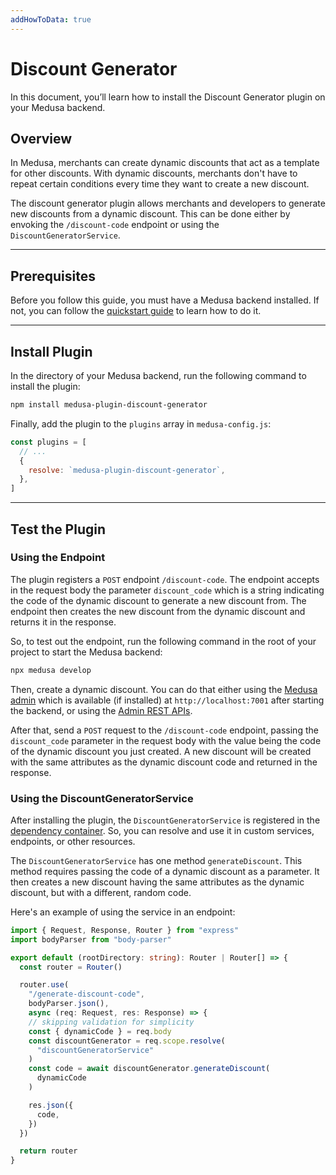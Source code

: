 ```yaml
---
addHowToData: true
---
```


# Discount Generator

In this document, you’ll learn how to install the Discount Generator plugin on your Medusa backend.

## Overview

In Medusa, merchants can create dynamic discounts that act as a template for other discounts. With dynamic discounts, merchants don't have to repeat certain conditions every time they want to create a new discount.

The discount generator plugin allows merchants and developers to generate new discounts from a dynamic discount. This can be done either by envoking the `/discount-code` endpoint or using the `DiscountGeneratorService`.

---

## Prerequisites

Before you follow this guide, you must have a Medusa backend installed. If not, you can follow the [quickstart guide](../../create-medusa-app.mdx) to learn how to do it.

---

## Install Plugin

In the directory of your Medusa backend, run the following command to install the plugin:

```bash npm2yarn
npm install medusa-plugin-discount-generator
```

Finally, add the plugin to the `plugins` array in `medusa-config.js`:

```js title=medusa-config.js
const plugins = [
  // ...
  {
    resolve: `medusa-plugin-discount-generator`,
  },
]
```

---

## Test the Plugin

### Using the Endpoint

The plugin registers a `POST` endpoint `/discount-code`. The endpoint accepts in the request body the parameter `discount_code` which is a string indicating the code of the dynamic discount to generate a new discount from. The endpoint then creates the new discount from the dynamic discount and returns it in the response.

So, to test out the endpoint, run the following command in the root of your project to start the Medusa backend:

```bash
npx medusa develop
```

Then, create a dynamic discount. You can do that either using the [Medusa admin](../../user-guide/discounts/create.mdx) which is available (if installed) at `http://localhost:7001` after starting the backend, or using the [Admin REST APIs](../../modules/discounts/admin/manage-discounts.mdx).

After that, send a `POST` request to the `/discount-code` endpoint, passing the `discount_code` parameter in the request body with the value being the code of the dynamic discount you just created. A new discount will be created with the same attributes as the dynamic discount code and returned in the response.

### Using the DiscountGeneratorService

After installing the plugin, the `DiscountGeneratorService` is registered in the [dependency container](../../development/fundamentals/dependency-injection.md). So, you can resolve and use it in custom services, endpoints, or other resources.

The `DiscountGeneratorService` has one method `generateDiscount`. This method requires passing the code of a dynamic discount as a parameter. It then creates a new discount having the same attributes as the dynamic discount, but with a different, random code.

Here's an example of using the service in an endpoint:

```ts title=src/api/index.ts
import { Request, Response, Router } from "express"
import bodyParser from "body-parser"

export default (rootDirectory: string): Router | Router[] => {
  const router = Router()

  router.use(
    "/generate-discount-code",
    bodyParser.json(), 
    async (req: Request, res: Response) => {
    // skipping validation for simplicity
    const { dynamicCode } = req.body
    const discountGenerator = req.scope.resolve(
      "discountGeneratorService"
    )
    const code = await discountGenerator.generateDiscount(
      dynamicCode
    )

    res.json({
      code,
    })
  })

  return router
}
```
